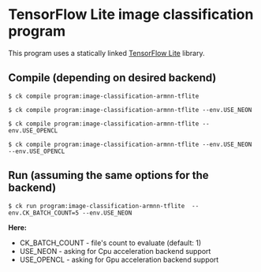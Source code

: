 # TensorFlow Lite image classification program

This program uses a statically linked [TensorFlow Lite](https://www.tensorflow.org/lite/) library.

## Compile (depending on desired backend)

```
$ ck compile program:image-classification-armnn-tflite
```

```
$ ck compile program:image-classification-armnn-tflite --env.USE_NEON
```

```
$ ck compile program:image-classification-armnn-tflite --env.USE_OPENCL
```

```
$ ck compile program:image-classification-armnn-tflite --env.USE_NEON --env.USE_OPENCL
```

## Run (assuming the same options for the backend)

```
$ ck run program:image-classification-armnn-tflite  --env.CK_BATCH_COUNT=5 --env.USE_NEON
```
**Here:**
 - CK_BATCH_COUNT - file's count to evaluate (default: 1)
 - USE_NEON - asking for Cpu acceleration backend support
 - USE_OPENCL - asking for Gpu acceleration backend support

